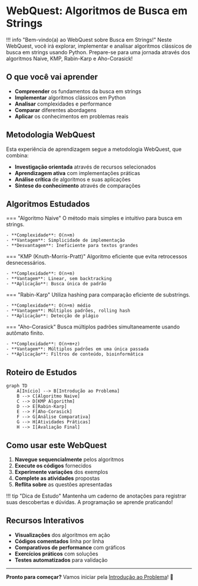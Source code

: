 # WebQuest: Algoritmos de Busca em Strings

!!! info "Bem-vindo(a) ao WebQuest sobre Busca em Strings!"
    Neste WebQuest, você irá explorar, implementar e analisar algoritmos clássicos de busca em strings usando Python. Prepare-se para uma jornada através dos algoritmos Naive, KMP, Rabin-Karp e Aho-Corasick!

## O que você vai aprender

- **Compreender** os fundamentos da busca em strings
- **Implementar** algoritmos clássicos em Python
- **Analisar** complexidades e performance
- **Comparar** diferentes abordagens
- **Aplicar** os conhecimentos em problemas reais

## Metodologia WebQuest

Esta experiência de aprendizagem segue a metodologia WebQuest, que combina:

- **Investigação orientada** através de recursos selecionados
- **Aprendizagem ativa** com implementações práticas
- **Análise crítica** de algoritmos e suas aplicações
- **Síntese do conhecimento** através de comparações

## Algoritmos Estudados

=== "Algoritmo Naive"
    O método mais simples e intuitivo para busca em strings.
    
    - **Complexidade**: O(n×m)
    - **Vantagem**: Simplicidade de implementação
    - **Desvantagem**: Ineficiente para textos grandes

=== "KMP (Knuth-Morris-Pratt)"
    Algoritmo eficiente que evita retrocessos desnecessários.
    
    - **Complexidade**: O(n+m)
    - **Vantagem**: Linear, sem backtracking
    - **Aplicação**: Busca única de padrão

=== "Rabin-Karp"
    Utiliza hashing para comparação eficiente de substrings.
    
    - **Complexidade**: O(n+m) médio
    - **Vantagem**: Múltiplos padrões, rolling hash
    - **Aplicação**: Detecção de plágio

=== "Aho-Corasick"
    Busca múltiplos padrões simultaneamente usando autômato finito.
    
    - **Complexidade**: O(n+m+z)
    - **Vantagem**: Múltiplos padrões em uma única passada
    - **Aplicação**: Filtros de conteúdo, bioinformática

## Roteiro de Estudos

```mermaid
graph TD
    A[Início] --> B[Introdução ao Problema]
    B --> C[Algoritmo Naive]
    C --> D[KMP Algorithm]
    D --> E[Rabin-Karp]
    E --> F[Aho-Corasick]
    F --> G[Análise Comparativa]
    G --> H[Atividades Práticas]
    H --> I[Avaliação Final]
```

## Como usar este WebQuest

1. **Navegue sequencialmente** pelos algoritmos
2. **Execute os códigos** fornecidos
3. **Experimente variações** dos exemplos
4. **Complete as atividades** propostas
5. **Reflita sobre** as questões apresentadas

!!! tip "Dica de Estudo"
    Mantenha um caderno de anotações para registrar suas descobertas e dúvidas. A programação se aprende praticando!

## Recursos Interativos

- **Visualizações** dos algoritmos em ação
- **Códigos comentados** linha por linha
- **Comparativos de performance** com gráficos
- **Exercícios práticos** com soluções
- **Testes automatizados** para validação

---

**Pronto para começar?** Vamos iniciar pela [Introdução ao Problema](introducao/problema.md)! 🚀